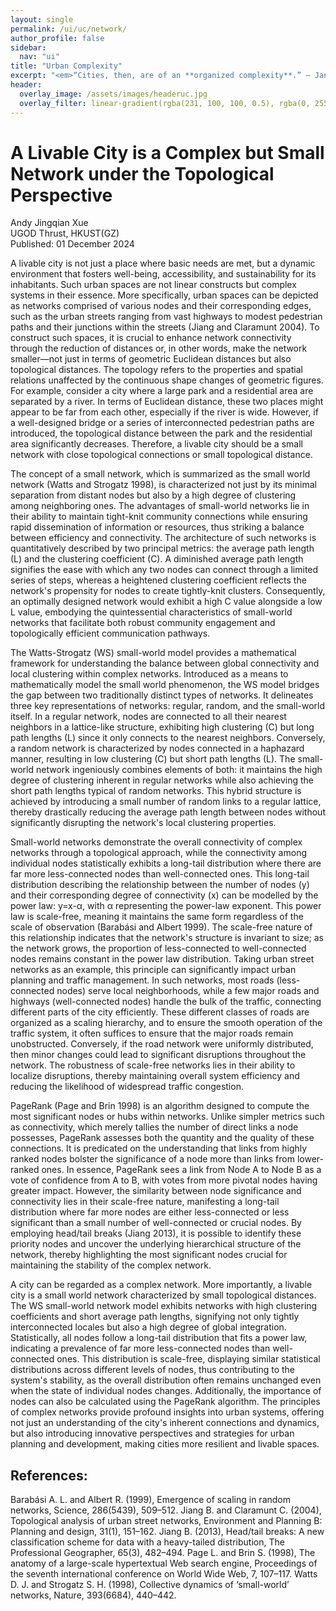 ```yaml
---
layout: single
permalink: /ui/uc/network/
author_profile: false
sidebar:
  nav: "ui"
title: "Urban Complexity"
excerpt: "<em>“Cities, then, are of an **organized complexity**.” — Jane Jacobs (1961), The Death and Life of Great American Cities <em>"
header:
  overlay_image: /assets/images/headeruc.jpg
  overlay_filter: linear-gradient(rgba(231, 100, 100, 0.5), rgba(0, 255, 255, 0.5))
---
```


# A Livable City is a Complex but Small Network under the Topological Perspective
<div class="author-info">
  Andy Jingqian Xue<br>
  UGOD Thrust, HKUST(GZ)<br>
  Published: 01 December 2024
</div>

A livable city is not just a place where basic needs are met, but a dynamic environment that fosters well-being, accessibility, and sustainability for its inhabitants. Such urban spaces are not linear constructs but complex systems in their essence. More specifically, urban spaces can be depicted as networks comprised of various nodes and their corresponding edges, such as the urban streets ranging from vast highways to modest pedestrian paths and their junctions within the streets (Jiang and Claramunt 2004). To construct such spaces, it is crucial to enhance network connectivity through the reduction of distances or, in other words, make the network smaller—not just in terms of geometric Euclidean distances but also topological distances. The topology refers to the properties and spatial relations unaffected by the continuous shape changes of geometric figures. For example, consider a city where a large park and a residential area are separated by a river. In terms of Euclidean distance, these two places might appear to be far from each other, especially if the river is wide. However, if a well-designed bridge or a series of interconnected pedestrian paths are introduced, the topological distance between the park and the residential area significantly decreases. Therefore, a livable city should be a small network with close topological connections or small topological distance. 

The concept of a small network, which is summarized as the small world network (Watts and Strogatz 1998), is characterized not just by its minimal separation from distant nodes but also by a high degree of clustering among neighboring ones. The advantages of small-world networks lie in their ability to maintain tight-knit community connections while ensuring rapid dissemination of information or resources, thus striking a balance between efficiency and connectivity. The architecture of such networks is quantitatively described by two principal metrics: the average path length (L) and the clustering coefficient (C). A diminished average path length signifies the ease with which any two nodes can connect through a limited series of steps, whereas a heightened clustering coefficient reflects the network's propensity for nodes to create tightly-knit clusters. Consequently, an optimally designed network would exhibit a high C value alongside a low L value, embodying the quintessential characteristics of small-world networks that facilitate both robust community engagement and topologically efficient communication pathways.

The Watts-Strogatz (WS) small-world model provides a mathematical framework for understanding the balance between global connectivity and local clustering within complex networks. Introduced as a means to mathematically model the small world phenomenon, the WS model bridges the gap between two traditionally distinct types of networks. It delineates three key representations of networks: regular, random, and the small-world itself. In a regular network, nodes are connected to all their nearest neighbors in a lattice-like structure, exhibiting high clustering (C) but long path lengths (L) since it only connects to the nearest neighbors. Conversely, a random network is characterized by nodes connected in a haphazard manner, resulting in low clustering (C) but short path lengths (L). The small-world network ingeniously combines elements of both: it maintains the high degree of clustering inherent in regular networks while also achieving the short path lengths typical of random networks. This hybrid structure is achieved by introducing a small number of random links to a regular lattice, thereby drastically reducing the average path length between nodes without significantly disrupting the network's local clustering properties.

Small-world networks demonstrate the overall connectivity of complex networks through a topological approach, while the connectivity among individual nodes statistically exhibits a long-tail distribution where there are far more less-connected nodes than well-connected ones. This long-tail distribution describing the relationship between the number of nodes (y) and their corresponding degree of connectivity (x) can be modelled by the power law: y=x-α, with α representing the power-law exponent. This power law is scale-free, meaning it maintains the same form regardless of the scale of observation (Barabási and Albert 1999). The scale-free nature of this relationship indicates that the network's structure is invariant to size; as the network grows, the proportion of less-connected to well-connected nodes remains constant in the power law distribution. Taking urban street networks as an example, this principle can significantly impact urban planning and traffic management. In such networks, most roads (less-connected nodes) serve local neighborhoods, while a few major roads and highways (well-connected nodes) handle the bulk of the traffic, connecting different parts of the city efficiently. These different classes of roads are organized as a scaling hierarchy, and to ensure the smooth operation of the traffic system, it often suffices to ensure that the major roads remain unobstructed. Conversely, if the road network were uniformly distributed, then minor changes could lead to significant disruptions throughout the network. The robustness of scale-free networks lies in their ability to localize disruptions, thereby maintaining overall system efficiency and reducing the likelihood of widespread traffic congestion. 

PageRank (Page and Brin 1998) is an algorithm designed to compute the most significant nodes or hubs within networks. Unlike simpler metrics such as connectivity, which merely tallies the number of direct links a node possesses, PageRank assesses both the quantity and the quality of these connections. It is predicated on the understanding that links from highly ranked nodes bolster the significance of a node more than links from lower-ranked ones. In essence, PageRank sees a link from Node A to Node B as a vote of confidence from A to B, with votes from more pivotal nodes having greater impact. However, the similarity between node significance and connectivity lies in their scale-free nature, manifesting a long-tail distribution where far more nodes are either less-connected or less significant than a small number of well-connected or crucial nodes. By employing head/tail breaks (Jiang 2013), it is possible to identify these priority nodes and uncover the underlying hierarchical structure of the network, thereby highlighting the most significant nodes crucial for maintaining the stability of the complex network.

A city can be regarded as a complex network. More importantly, a livable city is a small world network characterized by small topological distances. The WS small-world network model exhibits networks with high clustering coefficients and short average path lengths, signifying not only tightly interconnected locales but also a high degree of global integration. Statistically, all nodes follow a long-tail distribution that fits a power law, indicating a prevalence of far more less-connected nodes than well-connected ones. This distribution is scale-free, displaying similar statistical distributions across different levels of nodes, thus contributing to the system's stability, as the overall distribution often remains unchanged even when the state of individual nodes changes. Additionally, the importance of nodes can also be calculated using the PageRank algorithm. The principles of complex networks provide profound insights into urban systems, offering not just an understanding of the city's inherent connections and dynamics, but also introducing innovative perspectives and strategies for urban planning and development, making cities more resilient and livable spaces.


## References:
Barabási A. L. and Albert R. (1999), Emergence of scaling in random networks, Science, 286(5439), 509–512.
Jiang B. and Claramunt C. (2004), Topological analysis of urban street networks, Environment and Planning B: Planning and design, 31(1), 151–162.
Jiang B. (2013), Head/tail breaks: A new classification scheme for data with a heavy-tailed distribution, The Professional Geographer, 65(3), 482–494.
Page L. and Brin S. (1998), The anatomy of a large-scale hypertextual Web search engine, Proceedings of the seventh international conference on World Wide Web, 7, 107–117. 
Watts D. J. and Strogatz S. H. (1998), Collective dynamics of ‘small-world’ networks, Nature, 393(6684), 440–442.
